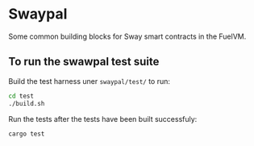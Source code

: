 # Swaypal 
Some common building blocks for Sway smart contracts in the FuelVM.



## To run the swawpal test suite 

Build the test harness uner `swaypal/test/` to run: 
``` sh
cd test
./build.sh
```

Run the tests after the tests have been built successfuly: 
``` sh 
cargo test 
```